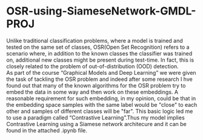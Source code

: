 # OSR-using-SiameseNetwork-GMDL-PROJ
Unlike traditional classification problems, where a model is trained and tested on the same set of classes, OSR(Open Set Recognition) refers to a scenario where, in addition to the known classes the classifier was trained on, additional new classes might be present during test-time. In fact, this is closely related to the problem of out-of-distribution (OOD) detection.
<br />
As part of the course “Graphical Models and Deep Learning” we were given the task of tackling the OSR problem and indeed after some research I hve found out that many of the known algorithms for the OSR problem try to embed the data in some way and then work on these embeddings. A reasonable requirement for such embedding, in my opinion, could be that in the embedding space samples with the same label would be "close" to each other and samples of different classes will be "far". This basic logic led me to use a paradigm called “Contrastive Learning”.Thus my model implies Contrastive Learning using a Siamese network architecure and it can be found in the attached .ipynb file.

